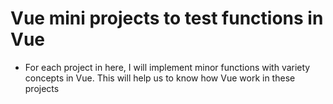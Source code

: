 # Vue mini projects to test functions in Vue

- For each project in here, I will implement minor functions with variety concepts in Vue. This will help us to know how
Vue work in these projects
